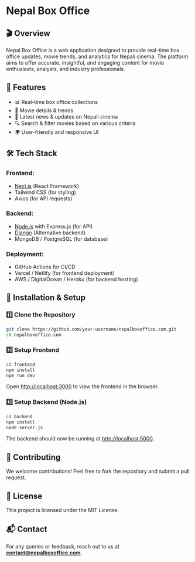 # Nepal Box Office

## 🎬 Overview

Nepal Box Office is a web application designed to provide real-time box office updates, movie trends, and analytics for Nepali cinema. The platform aims to offer accurate, insightful, and engaging content for movie enthusiasts, analysts, and industry professionals.

## 🚀 Features

- 📊 Real-time box office collections
- 🎥 Movie details & trends
- 📰 Latest news & updates on Nepali cinema
- 🔍 Search & filter movies based on various criteria
- 🌍 User-friendly and responsive UI

## 🛠️ Tech Stack

### **Frontend:**

- [Next.js](https://nextjs.org/) (React Framework)
- Tailwind CSS (for styling)
- Axios (for API requests)

### **Backend:**

- [Node.js](https://nodejs.org/) with Express.js (for API)
- [Django](https://www.djangoproject.com/) (Alternative backend)
- MongoDB / PostgreSQL (for database)

### **Deployment:**

- GitHub Actions for CI/CD
- Vercel / Netlify (for frontend deployment)
- AWS / DigitalOcean / Heroku (for backend hosting)

## 🔧 Installation & Setup

### 1️⃣ Clone the Repository

```bash
git clone https://github.com/your-username/nepalboxoffice.com.git
cd nepalboxoffice.com
```

### 2️⃣ Setup Frontend

```bash
cd frontend
npm install
npm run dev
```

Open [http://localhost:3000](http://localhost:3000) to view the frontend in the browser.

### 3️⃣ Setup Backend (Node.js)

```bash
cd backend
npm install
node server.js
```

The backend should now be running at [http://localhost:5000](http://localhost:5000).

## 🎯 Contributing

We welcome contributions! Feel free to fork the repository and submit a pull request.

## 📜 License

This project is licensed under the MIT License.

## 📬 Contact

For any queries or feedback, reach out to us at **contact@nepalboxoffice.com**.
